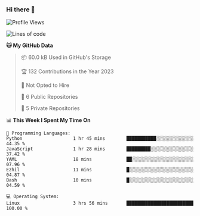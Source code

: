 ### Hi there 👋

<!--
**huayuan4396/huayuan4396** is a ✨ _special_ ✨ repository because its `README.md` (this file) appears on your GitHub profile.

Here are some ideas to get you started:

- 🔭 I’m currently working on ...
- 🌱 I’m currently learning ...
- 👯 I’m looking to collaborate on ...
- 🤔 I’m looking for help with ...
- 💬 Ask me about ...
- 📫 How to reach me: ...
- 😄 Pronouns: ...
- ⚡ Fun fact: ...
-->

<!--START_SECTION:waka-->
![Profile Views](http://img.shields.io/badge/Profile%20Views-276-blue)

![Lines of code](https://img.shields.io/badge/From%20Hello%20World%20I%27ve%20Written-140.7%20thousand%20lines%20of%20code-blue)

**🐱 My GitHub Data** 

> 📦 60.0 kB Used in GitHub's Storage 
 > 
> 🏆 132 Contributions in the Year 2023
 > 
> 🚫 Not Opted to Hire
 > 
> 📜 6 Public Repositories 
 > 
> 🔑 5 Private Repositories 
 > 
📊 **This Week I Spent My Time On** 

```text
💬 Programming Languages: 
Python                   1 hr 45 mins        ███████████░░░░░░░░░░░░░░   44.35 % 
JavaScript               1 hr 28 mins        █████████░░░░░░░░░░░░░░░░   37.42 % 
YAML                     18 mins             ██░░░░░░░░░░░░░░░░░░░░░░░   07.96 % 
Ezhil                    11 mins             █░░░░░░░░░░░░░░░░░░░░░░░░   04.87 % 
Bash                     10 mins             █░░░░░░░░░░░░░░░░░░░░░░░░   04.59 % 

💻 Operating System: 
Linux                    3 hrs 56 mins       █████████████████████████   100.00 % 
```


<!--END_SECTION:waka-->
